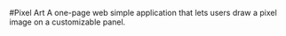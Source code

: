 #Pixel Art
A one-page web simple application that lets users draw a pixel image on a customizable panel.